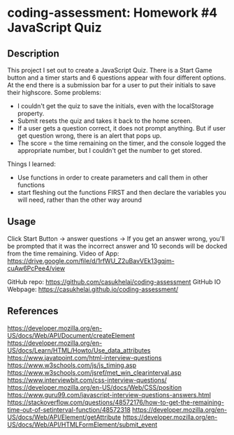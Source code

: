 # coding-assessment: Homework #4 JavaScript Quiz

## Description
This project I set out to create a JavaScript Quiz. There is a Start Game button and a timer starts and 6 questions appear with four different options. At the end there is a submission bar for a user to put their initials to save their highscore. Some problems:
- I couldn't get the quiz to save the initials, even with the localStorage property.
- Submit resets the quiz and takes it back to the home screen.
- If a user gets a question correct, it does not prompt anything. But if user get question wrong, there is an alert that pops up.
- The score = the time remaining on the timer, and the console logged the appropriate number, but I couldn't get the number to get stored.

Things I learned:
- Use functions in order to create parameters and call them in other functions
- start fleshing out the functions FIRST and then declare the variables you will need, rather than the other way around

## Usage
Click Start Button -> answer questions -> If you get an answer wrong, you'll be prompted that it was the incorrect answer and 10 seconds will be docked from the time remaining.
Video of App: https://drive.google.com/file/d/1rfWU_Z2uBavVEk13gqjm-cuAw6PcPee4/view

GitHub repo: https://github.com/casukhelai/coding-assessment
GitHub IO Webpage: https://casukhelai.github.io/coding-assessment/

## References
https://developer.mozilla.org/en-US/docs/Web/API/Document/createElement
https://developer.mozilla.org/en-US/docs/Learn/HTML/Howto/Use_data_attributes
https://www.javatpoint.com/html-interview-questions
https://www.w3schools.com/js/js_timing.asp
https://www.w3schools.com/jsref/met_win_clearinterval.asp
https://www.interviewbit.com/css-interview-questions/
https://developer.mozilla.org/en-US/docs/Web/CSS/position
https://www.guru99.com/javascript-interview-questions-answers.html
https://stackoverflow.com/questions/48572176/how-to-get-the-remaining-time-out-of-setinterval-function/48572318
https://developer.mozilla.org/en-US/docs/Web/API/Element/getAttribute
https://developer.mozilla.org/en-US/docs/Web/API/HTMLFormElement/submit_event
